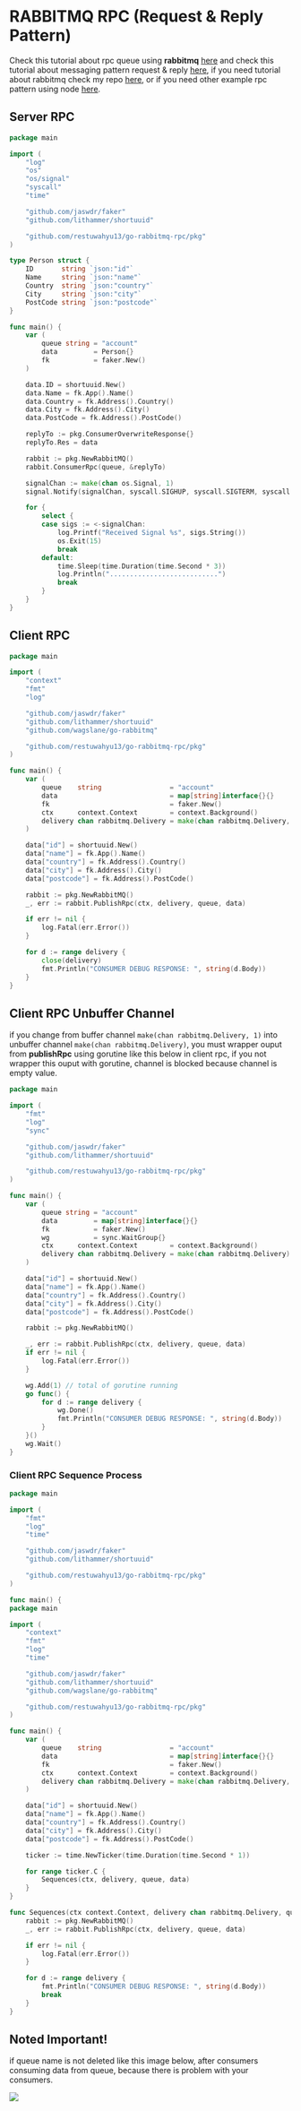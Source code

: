 # RABBITMQ RPC (Request & Reply Pattern)

Check this tutorial about rpc queue using **rabbitmq** [here](https://www.rabbitmq.com/tutorials/tutorial-six-python.html) and check this tutorial about messaging pattern request & reply [here](https://www.enterpriseintegrationpatterns.com/RequestReply.html), if you need tutorial about rabbitmq check my repo [here](https://github.com/restuwahyu13/node-rabbitmq), or if you need other example rpc pattern using node [here](https://github.com/restuwahyu13/node-rabbitmq-rpc).

## Server RPC

```go
package main

import (
	"log"
	"os"
	"os/signal"
	"syscall"
	"time"

	"github.com/jaswdr/faker"
	"github.com/lithammer/shortuuid"

	"github.com/restuwahyu13/go-rabbitmq-rpc/pkg"
)

type Person struct {
	ID       string `json:"id"`
	Name     string `json:"name"`
	Country  string `json:"country"`
	City     string `json:"city"`
	PostCode string `json:"postcode"`
}

func main() {
	var (
		queue string = "account"
		data         = Person{}
		fk           = faker.New()
	)

	data.ID = shortuuid.New()
	data.Name = fk.App().Name()
	data.Country = fk.Address().Country()
	data.City = fk.Address().City()
	data.PostCode = fk.Address().PostCode()

	replyTo := pkg.ConsumerOverwriteResponse{}
	replyTo.Res = data

	rabbit := pkg.NewRabbitMQ()
	rabbit.ConsumerRpc(queue, &replyTo)

	signalChan := make(chan os.Signal, 1)
	signal.Notify(signalChan, syscall.SIGHUP, syscall.SIGTERM, syscall.SIGQUIT, syscall.SIGALRM)

	for {
		select {
		case sigs := <-signalChan:
			log.Printf("Received Signal %s", sigs.String())
			os.Exit(15)
			break
		default:
			time.Sleep(time.Duration(time.Second * 3))
			log.Println("...........................")
			break
		}
	}
}
```

## Client RPC

```go
package main

import (
	"context"
	"fmt"
	"log"

	"github.com/jaswdr/faker"
	"github.com/lithammer/shortuuid"
	"github.com/wagslane/go-rabbitmq"

	"github.com/restuwahyu13/go-rabbitmq-rpc/pkg"
)

func main() {
	var (
		queue    string                 = "account"
		data                            = map[string]interface{}{}
		fk                              = faker.New()
		ctx      context.Context        = context.Background()
		delivery chan rabbitmq.Delivery = make(chan rabbitmq.Delivery, 1)
	)

	data["id"] = shortuuid.New()
	data["name"] = fk.App().Name()
	data["country"] = fk.Address().Country()
	data["city"] = fk.Address().City()
	data["postcode"] = fk.Address().PostCode()

	rabbit := pkg.NewRabbitMQ()
	_, err := rabbit.PublishRpc(ctx, delivery, queue, data)

	if err != nil {
		log.Fatal(err.Error())
	}

	for d := range delivery {
		close(delivery)
		fmt.Println("CONSUMER DEBUG RESPONSE: ", string(d.Body))
	}
}
```

## Client RPC Unbuffer Channel

if you change from buffer channel `make(chan rabbitmq.Delivery, 1)` into unbuffer channel `make(chan rabbitmq.Delivery)`, you must wrapper ouput from **publishRpc** using gorutine like this below in client rpc, if you not wrapper this ouput with gorutine, channel is blocked because channel is empty value.

```go
package main

import (
	"fmt"
	"log"
	"sync"

	"github.com/jaswdr/faker"
	"github.com/lithammer/shortuuid"

	"github.com/restuwahyu13/go-rabbitmq-rpc/pkg"
)

func main() {
	var (
		queue string = "account"
		data         = map[string]interface{}{}
		fk           = faker.New()
		wg           = sync.WaitGroup{}
		ctx      context.Context        = context.Background()
		delivery chan rabbitmq.Delivery = make(chan rabbitmq.Delivery)
	)

	data["id"] = shortuuid.New()
	data["name"] = fk.App().Name()
	data["country"] = fk.Address().Country()
	data["city"] = fk.Address().City()
	data["postcode"] = fk.Address().PostCode()

	rabbit := pkg.NewRabbitMQ()

	_, err := rabbit.PublishRpc(ctx, delivery, queue, data)
	if err != nil {
		log.Fatal(err.Error())
	}

	wg.Add(1) // total of gorutine running
	go func() {
		for d := range delivery {
			wg.Done()
			fmt.Println("CONSUMER DEBUG RESPONSE: ", string(d.Body))
		}
	}()
	wg.Wait()
}
```

### Client RPC Sequence Process

```go
package main

import (
	"fmt"
	"log"
	"time"

	"github.com/jaswdr/faker"
	"github.com/lithammer/shortuuid"

	"github.com/restuwahyu13/go-rabbitmq-rpc/pkg"
)

func main() {
package main

import (
	"context"
	"fmt"
	"log"
	"time"

	"github.com/jaswdr/faker"
	"github.com/lithammer/shortuuid"
	"github.com/wagslane/go-rabbitmq"

	"github.com/restuwahyu13/go-rabbitmq-rpc/pkg"
)

func main() {
	var (
		queue    string                 = "account"
		data                            = map[string]interface{}{}
		fk                              = faker.New()
		ctx      context.Context        = context.Background()
		delivery chan rabbitmq.Delivery = make(chan rabbitmq.Delivery, 1)
	)

	data["id"] = shortuuid.New()
	data["name"] = fk.App().Name()
	data["country"] = fk.Address().Country()
	data["city"] = fk.Address().City()
	data["postcode"] = fk.Address().PostCode()

	ticker := time.NewTicker(time.Duration(time.Second * 1))

	for range ticker.C {
		Sequences(ctx, delivery, queue, data)
	}
}

func Sequences(ctx context.Context, delivery chan rabbitmq.Delivery, queue string, data interface{}) {
	rabbit := pkg.NewRabbitMQ()
	_, err := rabbit.PublishRpc(ctx, delivery, queue, data)

	if err != nil {
		log.Fatal(err.Error())
	}

	for d := range delivery {
		fmt.Println("CONSUMER DEBUG RESPONSE: ", string(d.Body))
		break
	}
}
```

## Noted Important!

if queue name  is not deleted like this image below, after consumers consuming data from queue, because there is problem with your consumers.

![](https://i.imgur.com/NpczUuG.png)
